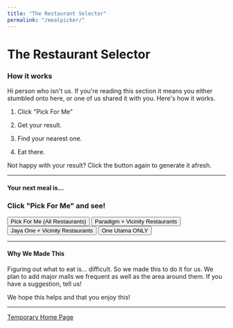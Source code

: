 ```yaml
---
title: "The Restaurant Selector"
permalink: "/mealpicker/"
---
```


# The Restaurant Selector

### How it works
Hi person who isn't us. If you're reading this section it means you either stumbled onto here, or one of us shared it with you. Here's how it works.

1) Click "Pick For Me"

2) Get your result.

3) Find your nearest one.

4) Eat there.


Not happy with your result? Click the button again to generate it afresh.

***

#### Your next meal is...

<h3 id="restaurantHTML">
Click "Pick For Me" and see!
    <!-- Brand's appear here -->
</h3>

<!-- #### A

<h3 id="cuisineHTML">
Placeholder text for "Cuisine"
</h3>

#### Restaurant! -->

<button onclick="pickClick()">Pick For Me (All Restaurants)</button>
<button onclick="pickClickParadigm()">Paradigm + Vicinity Restaurants</button>
<button onclick="pickClickJayaOne()">Jaya One + Vicinity Restaurants</button>
<button onclick="pickClickOneUtama()">One Utama ONLY</button>


<!-- <button onclick="pickClickTesting()">Do Not Click, this is for testing purposes</button> -->


***

#### Why We Made This

Figuring out what to eat is... difficult. So we made this to do it for us. We plan to add major malls we frequent as well as the area around them. If you have a suggestion, tell us!

We hope this helps and that you enjoy this!

***

<a href="/">Temporary Home Page</a>


<script src="../scripts/mealpicker.js"></script>